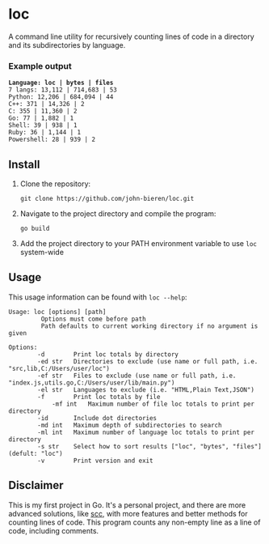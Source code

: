 # loc

A command line utility for recursively counting lines of code in a directory and its subdirectories by language.

### Example output

<pre>
<code><b>Language: loc | bytes | files</b>
7 langs: 13,112 | 714,683 | 53
Python: 12,206 | 684,094 | 44
C++: 371 | 14,326 | 2
C: 355 | 11,360 | 2
Go: 77 | 1,882 | 1
Shell: 39 | 938 | 1
Ruby: 36 | 1,144 | 1
Powershell: 28 | 939 | 2
</code></pre>

## Install

1. Clone the repository:
    ```
    git clone https://github.com/john-bieren/loc.git
    ```
2. Navigate to the project directory and compile the program:
    ```
    go build
    ```
3. Add the project directory to your PATH environment variable to use `loc` system-wide

## Usage

This usage information can be found with `loc --help`:

```
Usage: loc [options] [path]
         Options must come before path
         Path defaults to current working directory if no argument is given

Options:
        -d        Print loc totals by directory
        -ed str   Directories to exclude (use name or full path, i.e. "src,lib,C:/Users/user/loc")
        -ef str   Files to exclude (use name or full path, i.e. "index.js,utils.go,C:/Users/user/lib/main.py")
        -el str   Languages to exclude (i.e. "HTML,Plain Text,JSON")
        -f        Print loc totals by file
            -mf int   Maximum number of file loc totals to print per directory
        -id       Include dot directories
        -md int   Maximum depth of subdirectories to search
        -ml int   Maximum number of language loc totals to print per directory
        -s str    Select how to sort results ["loc", "bytes", "files"] (defult: "loc")
        -v        Print version and exit
```

## Disclaimer

This is my first project in Go. It's a personal project, and there are more advanced solutions, like [scc](https://github.com/boyter/scc), with more features and better methods for counting lines of code. This program counts any non-empty line as a line of code, including comments.
